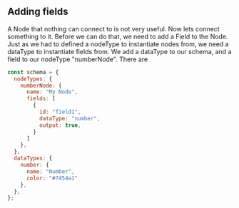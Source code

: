 ## Adding fields

A Node that nothing can connect to is not very useful. Now lets connect something to it. Before we can do that, we need to add a Field to the Node. Just as we had to defined a nodeType to instantiate nodes from, we need a dataType to instantiate fields from. We add a dataType to our schema, and a field to our nodeType "numberNode". There are

```js
const schema = {
  nodeTypes: {
    numberNode: {
      name: "My Node",
      fields: [
        {
          id: "field1",
          dataType: "number",
          output: true,
        }
      ]
    },
  },
  dataTypes: {
    number: {
      name: "Number",
      color: "#7454a1"
    },
  },
};
```
